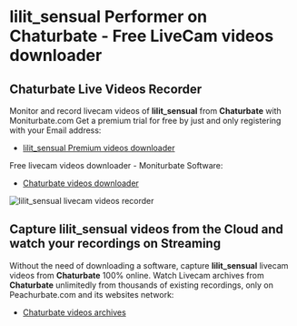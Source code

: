 # lilit_sensual Performer on Chaturbate - Free LiveCam videos downloader

## Chaturbate Live Videos Recorder

Monitor and record livecam videos of **lilit_sensual** from **Chaturbate** with Moniturbate.com
Get a premium trial for free by just and only registering with your Email address:
* [lilit_sensual Premium videos downloader](https://moniturbate.com/request-demo-licence-key.html)

Free livecam videos downloader - Moniturbate Software:
* [Chaturbate videos downloader](https://moniturbate.com/moniturbate-download-software.html)

![lilit_sensual livecam videos recorder](https://peachurnet.com/templates/moniturbate-software.png)


## Capture lilit_sensual videos from the Cloud and watch your recordings on Streaming

Without the need of downloading a software, capture **lilit_sensual** livecam videos from **Chaturbate** 100% online.
Watch Livecam archives from **Chaturbate** unlimitedly from thousands of existing recordings, only on Peachurbate.com and its websites network:
* [Chaturbate videos archives](https://peachurnet.com/)